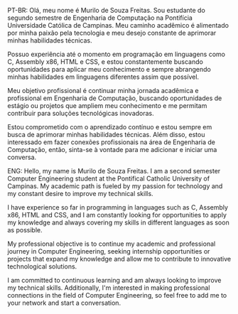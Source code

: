 PT-BR:
Olá, meu nome é Murilo de Souza Freitas.
Sou estudante do segundo semestre de Engenharia de Computação na Pontifícia Universidade Católica de Campinas. Meu caminho acadêmico é alimentado por minha paixão pela tecnologia e meu desejo constante de aprimorar minhas habilidades técnicas.

Possuo experiência até o momento em programação em linguagens como C, Assembly x86, HTML e CSS, e estou constantemente buscando oportunidades para aplicar meu conhecimento e sempre abrangendo minhas habilidades em linguagens diferentes assim que possível.

Meu objetivo profissional é continuar minha jornada acadêmica e profissional em Engenharia de Computação, buscando oportunidades de estágio ou projetos que ampliem meu conhecimento e me permitam contribuir para soluções tecnológicas inovadoras.

Estou comprometido com o aprendizado contínuo e estou sempre em busca de aprimorar minhas habilidades técnicas. Além disso, estou interessado em fazer conexões profissionais na área de Engenharia de Computação, então, sinta-se à vontade para me adicionar e iniciar uma conversa.


ENG:
Hello, my name is Murilo de Souza Freitas.
I am a second semester Computer Engineering student at the Pontifical Catholic University of Campinas. My academic path is fueled by my passion for technology and my constant desire to improve my technical skills.

I have experience so far in programming in languages such as C, Assembly x86, HTML and CSS, and I am constantly looking for opportunities to apply my knowledge and always covering my skills in different languages as soon as possible.

My professional objective is to continue my academic and professional journey in Computer Engineering, seeking internship opportunities or projects that expand my knowledge and allow me to contribute to innovative technological solutions.

I am committed to continuous learning and am always looking to improve my technical skills. Additionally, I'm interested in making professional connections in the field of Computer Engineering, so feel free to add me to your network and start a conversation.
